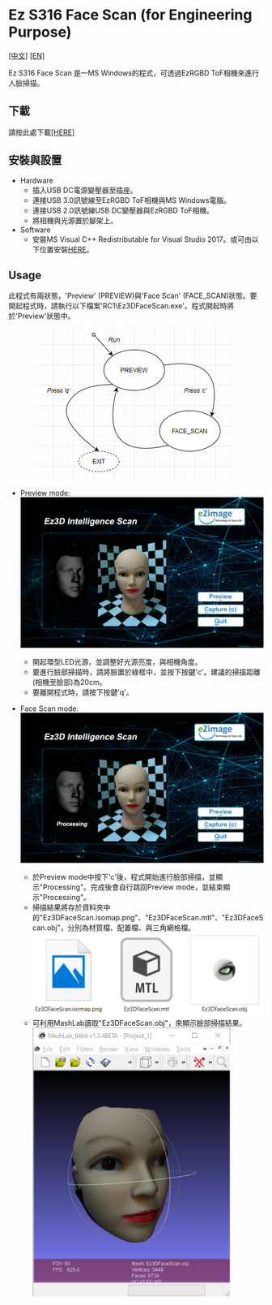 # Ez S316 Face Scan (for Engineering Purpose)
[[中文]](README.md) [[EN]](README.en.md)

Ez S316 Face Scan 是一MS Windows的程式，可透過EzRGBD ToF相機來進行人臉掃描。

## 下載
  請按此處下載<a href="https://minhaskamal.github.io/DownGit/#/home?url=https://github.com/kevinliu-ez/Ez-3DMM-face-viewer/tree/master/RC1" target="_blank">[HERE]</a>

## 安裝與設置
* Hardware
  * 插入USB DC電源變壓器至插座。
  * 連接USB 3.0訊號線至EzRGBD ToF相機與MS Windows電腦。
  * 連接USB 2.0訊號線USB DC變壓器與EzRGBD ToF相機。
  * 將相機與光源置於腳架上。
* Software
  * 安裝MS Visual C++ Redistributable for Visual Studio 2017。或可由以下位置安裝[HERE](https://github.com/kevinliu-ez/Ez-3DMM-face-viewer/blob/master/Setup/MSVCRedist_x64_VS2015-2017-2019.exe)。

## Usage
此程式有兩狀態，'Preview' (PREVIEW)與'Face Scan' (FACE_SCAN)狀態。要開起程式時，請執行以下檔案'RC1\Ez3DFaceScan.exe'。程式開起時將於'Preview'狀態中。

<p align="center"> 
<img src="https://github.com/kevinliu-ez/Ez-3DMM-face-viewer/blob/master/README/Viewer_StateMachine.png">
</p>

* Preview mode:
![](https://github.com/kevinliu-ez/Ez-3DMM-face-viewer/blob/master/README/GUI_FaceROI.png)
  * 開起環型LED光源，並調整好光源亮度，與相機角度。
  * 要進行臉部掃描時，請將臉置於綠框中，並按下按鍵'c'。建議的掃描距離(相機至臉部)為20cm。
  * 要離開程式時，請按下按鍵'q'。

* Face Scan mode:
![](https://github.com/kevinliu-ez/Ez-3DMM-face-viewer/blob/master/README/GUI_Prcing.png)
  * 於Preview mode中按下'c'後，程式開始進行臉部掃描，並顯示"Processing"。完成後會自行跳回Preview mode，並結束顯示"Processing"。
  * 掃描結果將存於資料夾中的"Ez3DFaceScan.isomap.png"、"Ez3DFaceScan.mtl"、"Ez3DFaceScan.obj"，分別為材質檔、配置檔、與三角網格檔。<br>![](https://github.com/kevinliu-ez/Ez-3DMM-face-viewer/blob/master/README/OutputFiles.png)
  * 可利用MashLab讀取"Ez3DFaceScan.obj"，來顯示臉部掃描結果。<br>![](https://github.com/kevinliu-ez/Ez-3DMM-face-viewer/blob/master/README/ScanResults.png)

